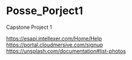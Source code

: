 # Posse_Porject1
Capstone Project 1

https://esapi.intellexer.com/Home/Help
https://portal.cloudmersive.com/signup
https://unsplash.com/documentation#list-photos
